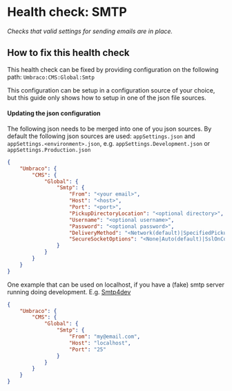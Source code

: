 # Health check: SMTP

_Checks that valid settings for sending emails are in place._

## How to fix this health check
This health check can be fixed by providing configuration on the following path: `Umbraco:CMS:Global:Smtp`

This configuration can be setup in a configuration source of your choice, but this guide only shows how to setup in one of the json file sources.

#### Updating the json configuration
The following json needs to be merged into one of you json sources. By default the following json sources are used: `appSettings.json`
and `appSettings.<environment>.json`, e.g. `appSettings.Development.json` or `appSettings.Production.json`
```json
{
    "Umbraco": {
        "CMS": {
            "Global": {
                "Smtp": {
                    "From": "<your email>",
                    "Host": "<host>",
                    "Port": "<port>",
                    "PickupDirectoryLocation": "<optional directory>",
                    "Username": "<optional username>",
                    "Password": "<optional password>",
                    "DeliveryMethod": "<Network(default)|SpecifiedPickupDirectory|PickupDirectoryFromIis>",
                    "SecureSocketOptions": "<None|Auto(default)|SslOnConnect|StartTls|StartTlsWhenAvailable>"
                }
            }
        }
    }
}
```

One example that can be used on localhost, if you have a (fake) smtp server running doing development. E.g. [Smtp4dev](https://github.com/rnwood/smtp4dev)
```json
{
    "Umbraco": {
        "CMS": {
            "Global": {
                "Smtp": {
                    "From": "my@email.com",
                    "Host": "localhost",
                    "Port": "25"
                }
            }
        }
    }
}
```
